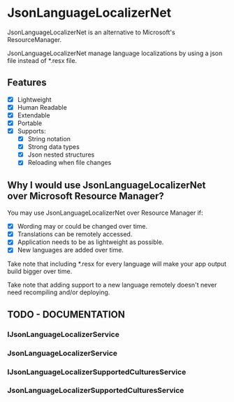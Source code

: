 # JsonLanguageLocalizerNet

JsonLanguageLocalizerNet is an alternative to Microsoft's ResourceManager. 

JsonLanguageLocalizerNet manage language localizations by using a json file instead of *.resx file. 

## Features
- [x] Lightweight
- [x] Human Readable
- [x] Extendable
- [x] Portable
- [x] Supports: 
  - [x] String notation
  - [x] Strong data types
  - [x] Json nested structures
  - [x] Reloading when file changes
  
## Why I would use JsonLanguageLocalizerNet over Microsoft Resource Manager?

You may use JsonLanguageLocalizerNet over Resource Manager if:

- [x] Wording may or could be changed over time.
- [x] Translations can be remotely accessed.
- [x] Application needs to be as lightweight as possible.
- [x] New languages are added over time.

Take note that including *.resx for every language will make your app output build bigger over time.

Take note that adding support to a new language remotely doesn't never need recompiling and/or deploying.

## TODO - DOCUMENTATION

### IJsonLanguageLocalizerService

### JsonLanguageLocalizerService

### IJsonLanguageLocalizerSupportedCulturesService

### JsonLanguageLocalizerSupportedCulturesService
